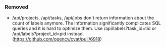 ### Removed

- /api/projects, /api/tasks, /api/jobs don't return information about the count
  of labels anymore. The information significantly complicates SQL queries and
  it is hard to optimize them. Use /api/labels?task_id=tid or
  /api/labels?project_id=pid instead.
  (<https://github.com/opencv/cvat/pull/6918>)

